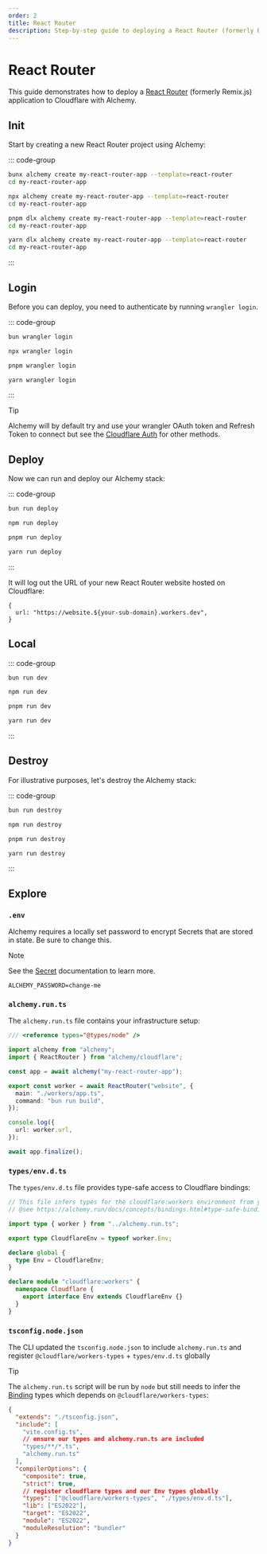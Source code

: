 ```yaml
---
order: 2
title: React Router
description: Step-by-step guide to deploying a React Router (formerly Remix) application to Cloudflare Workers using Alchemy.
---
```


# React Router

This guide demonstrates how to deploy a [React Router](https://reactrouter.com/) (formerly Remix.js) application to Cloudflare with Alchemy.

## Init

Start by creating a new React Router project using Alchemy:

::: code-group

```sh [bun]
bunx alchemy create my-react-router-app --template=react-router
cd my-react-router-app
```

```sh [npm]
npx alchemy create my-react-router-app --template=react-router
cd my-react-router-app
```

```sh [pnpm]
pnpm dlx alchemy create my-react-router-app --template=react-router
cd my-react-router-app
```

```sh [yarn]
yarn dlx alchemy create my-react-router-app --template=react-router
cd my-react-router-app
```

:::

## Login

Before you can deploy, you need to authenticate by running `wrangler login`.

::: code-group

```sh [bun]
bun wrangler login
```

```sh [npm]
npx wrangler login
```

```sh [pnpm]
pnpm wrangler login
```

```sh [yarn]
yarn wrangler login
```

:::

> [!TIP]
> Alchemy will by default try and use your wrangler OAuth token and Refresh Token to connect but see the [Cloudflare Auth](../guides/cloudflare-auth.md) for other methods.

## Deploy

Now we can run and deploy our Alchemy stack:

::: code-group

```sh [bun]
bun run deploy
```

```sh [npm]
npm run deploy
```

```sh [pnpm]
pnpm run deploy
```

```sh [yarn]
yarn run deploy
```

:::

It will log out the URL of your new React Router website hosted on Cloudflare:

```
{
  url: "https://website.${your-sub-domain}.workers.dev",
}
```

## Local

::: code-group

```sh [bun]
bun run dev
```

```sh [npm]
npm run dev
```

```sh [pnpm]
pnpm run dev
```

```sh [yarn]
yarn run dev
```

:::

## Destroy

For illustrative purposes, let's destroy the Alchemy stack:

::: code-group

```sh [bun]
bun run destroy
```

```sh [npm]
npm run destroy
```

```sh [pnpm]
pnpm run destroy
```

```sh [yarn]
yarn run destroy
```

:::

## Explore

### `.env`

Alchemy requires a locally set password to encrypt Secrets that are stored in state. Be sure to change this.

> [!NOTE]
> See the [Secret](../concepts/secret.md) documentation to learn more.

```
ALCHEMY_PASSWORD=change-me
```

### `alchemy.run.ts`

The `alchemy.run.ts` file contains your infrastructure setup:

```typescript
/// <reference types="@types/node" />

import alchemy from "alchemy";
import { ReactRouter } from "alchemy/cloudflare";

const app = await alchemy("my-react-router-app");

export const worker = await ReactRouter("website", {
  main: "./workers/app.ts",
  command: "bun run build",
});

console.log({
  url: worker.url,
});

await app.finalize();
```

### `types/env.d.ts`

The `types/env.d.ts` file provides type-safe access to Cloudflare bindings:

```typescript
// This file infers types for the cloudflare:workers environment from your Alchemy Worker.
// @see https://alchemy.run/docs/concepts/bindings.html#type-safe-bindings

import type { worker } from "../alchemy.run.ts";

export type CloudflareEnv = typeof worker.Env;

declare global {
  type Env = CloudflareEnv;
}

declare module "cloudflare:workers" {
  namespace Cloudflare {
    export interface Env extends CloudflareEnv {}
  }
}
```

### `tsconfig.node.json`

The CLI updated the `tsconfig.node.json` to include `alchemy.run.ts` and register `@cloudflare/workers-types` + `types/env.d.ts` globally

> [!TIP]
> The `alchemy.run.ts` script will be run by `node` but still needs to infer the [Binding](../concepts/bindings.md) types which depends on `@cloudflare/workers-types`:

```json
{
  "extends": "./tsconfig.json",
  "include": [
    "vite.config.ts",
    // ensure our types and alchemy.run.ts are included
    "types/**/*.ts",
    "alchemy.run.ts"
  ],
  "compilerOptions": {
    "composite": true,
    "strict": true,
    // register cloudflare types and our Env types globally
    "types": ["@cloudflare/workers-types", "./types/env.d.ts"],
    "lib": ["ES2022"],
    "target": "ES2022",
    "module": "ES2022",
    "moduleResolution": "bundler"
  }
}
```
